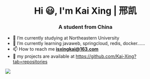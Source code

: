 <h1 align="center">Hi 😃, I'm Kai Xing | 邢凯</h1>
<h3 align="center">A student from China</h3>

- 🏫 I’m currently studying at Northeastern University
- 📖 I’m currently learning javaweb, springcloud, redis, docker......
- 📫 How to reach me **isxingkai@163.com**
- 💼 my projects are available at https://github.com/Kai-Xing?tab=repositories
<!--- 🏆 The awards I've won-->

<div align="left"> <img src="https://github-readme-stats.vercel.app/api/top-langs/?username=Kai-Xing" /> </div>
